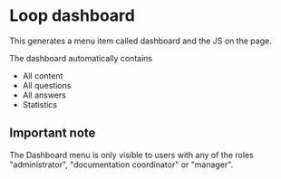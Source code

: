 # Loop dashboard

This generates a menu item called dashboard and the JS on the page.

The dashboard automatically contains

* All content
* All questions
* All answers
* Statistics

## Important note

The Dashboard menu is only visible to users with any of the roles
"administrator", "documentation coordinator" or "manager".
